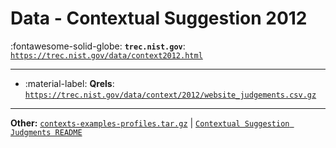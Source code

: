 # Data - Contextual Suggestion 2012 

:fontawesome-solid-globe: **`trec.nist.gov`**: [`https://trec.nist.gov/data/context2012.html`](https://trec.nist.gov/data/context2012.html)

---

- :material-label: **Qrels**: [`https://trec.nist.gov/data/context/2012/website_judgements.csv.gz`](https://trec.nist.gov/data/context/2012/website_judgements.csv.gz)


---

**Other:** [`contexts-examples-profiles.tar.gz`](https://trec.nist.gov/data/context/2012/contexts-examples-profiles.tar.gz) | [`Contextual Suggestion Judgments README`](https://trec.nist.gov/data/context/2012/context.README.txt)
